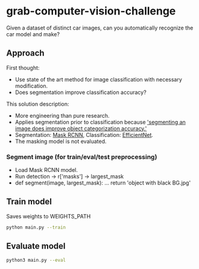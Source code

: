 # grab-computer-vision-challenge
Given a dataset of distinct car images, can you automatically recognize the car model and make?

## Approach

First thought:

- Use state of the art method for image classification with necessary modification.
- Does segmentation improve classification accuracy?

This solution description:

- More engineering than pure research.
- Applies segmentation prior to classification because ['segmenting an image does improve object categorization
accuracy.'](http://citeseerx.ist.psu.edu/viewdoc/summary?doi=10.1.1.310.6542)
- Segmentation: [Mask RCNN](https://github.com/matterport/Mask_RCNN), Classification: [EfficientNet](https://github.com/lukemelas/EfficientNet-PyTorch).
- The masking model is not evaluated.

### Segment image (for train/eval/test preprocessing)
- Load Mask RCNN model.
- Run detection → r['masks'] → largest_mask
- def segment(image, largest_mask): ... return 'object with black BG.jpg'

## Train model

Saves weights to WEIGHTS_PATH

```sh
python main.py --train
```

## Evaluate model

```sh
python3 main.py --eval
```